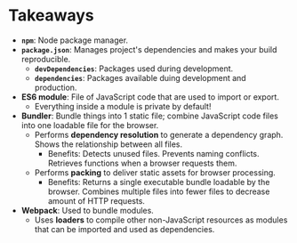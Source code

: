 # Takeaways

- **`npm`**: Node package manager.
- **`package.json`**: Manages project's dependencies and makes your build reproducible.
	- **`devDependencies`**: Packages used during development.
	- **`dependencies`**: Packages available duing development and production.
- **ES6 module**: File of JavaScript code that are used to import or export.
	- Everything inside a module is private by default! 
- **Bundler**: Bundle things into 1 static file; combine JavaScript code files into one loadable file for the browser.
	- Performs **dependency resolution** to generate a dependency graph. Shows the relationship between all files.
		- Benefits: Detects unused files. Prevents naming conflicts. Retrieves functions when a browser requests them.
	- Performs **packing** to deliver static assets for browser processing. 
		- Benefits: Returns a single executable bundle loadable by the browser. Combines multiple files into fewer files to decrease amount of HTTP requests.
- **Webpack**: Used to bundle modules.
	- Uses **loaders** to compile other non-JavaScript resources as modules that can be imported and used as dependencies.